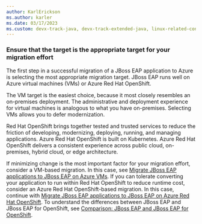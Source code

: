 ```yaml
---
author: KarlErickson
ms.author: karler
ms.date: 03/17/2023
ms.custom: devx-track-java, devx-track-extended-java, linux-related-content
---
```


### Ensure that the target is the appropriate target for your migration effort

The first step in a successful migration of a JBoss EAP application to Azure is selecting the most appropriate migration target. JBoss EAP runs well on Azure virtual machines (VMs) or Azure Red Hat OpenShift.

The VM target is the easiest choice, because it most closely resembles an on-premises deployment. The administrative and deployment experience for virtual machines is analogous to what you have on-premises. Selecting VMs allows you to defer modernization.

Red Hat OpenShift brings together tested and trusted services to reduce the friction of developing, modernizing, deploying, running, and managing applications. Azure Red Hat OpenShift is built on Kubernetes. Azure Red Hat OpenShift delivers a consistent experience across public cloud, on-premises, hybrid cloud, or edge architecture.

If minimizing change is the most important factor for your migration effort, consider a VM-based migration. In this case, see [Migrate JBoss EAP applications to JBoss EAP on Azure VMs](../migrate-jboss-eap-to-jboss-eap-on-azure-vms.md). If you can tolerate converting your application to run within Red Hat OpenShift to reduce runtime cost, consider an Azure Red Hat OpenShift-based migration. In this case, continue with [Migrate JBoss EAP applications to JBoss EAP on Azure Red Hat OpenShift](../migrate-jboss-eap-to-azure-redhat-openshift.md). To understand the differences between JBoss EAP and JBoss EAP for OpenShift, see [Comparison: JBoss EAP and JBoss EAP for OpenShift](https://access.redhat.com/documentation/en-us/red_hat_jboss_enterprise_application_platform/7.4/html/getting_started_with_jboss_eap_for_openshift_online/introduction#how_does_eap_work_on_openshift).
